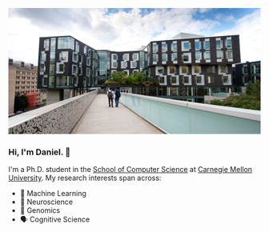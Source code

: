 <!-- Background Image -->
![Background Image|50%](https://github.com/taekb/taekb/blob/master/cmughc.jpg?raw=true)

### Hi, I'm Daniel. 👋
I'm a Ph.D. student in the [School of Computer Science](https://www.cs.cmu.edu/) at [Carnegie Mellon University](https://www.cmu.edu/). My research interests span across:
- 🤖 Machine Learning
- 🧠 Neuroscience
- 🧬 Genomics
- 🗣️ Cognitive Science

